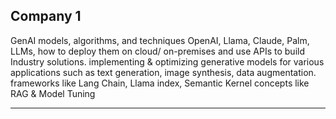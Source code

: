 ## Company 1
GenAI models, algorithms, and techniques
    OpenAI, Llama, Claude, Palm, LLMs, how to deploy them on cloud/ on-premises and use APIs to build Industry solutions.
implementing & optimizing generative models for various applications such as
    text generation, image synthesis, data augmentation.
frameworks like
    Lang Chain, Llama index, Semantic Kernel
concepts like
    RAG & Model Tuning

--- 